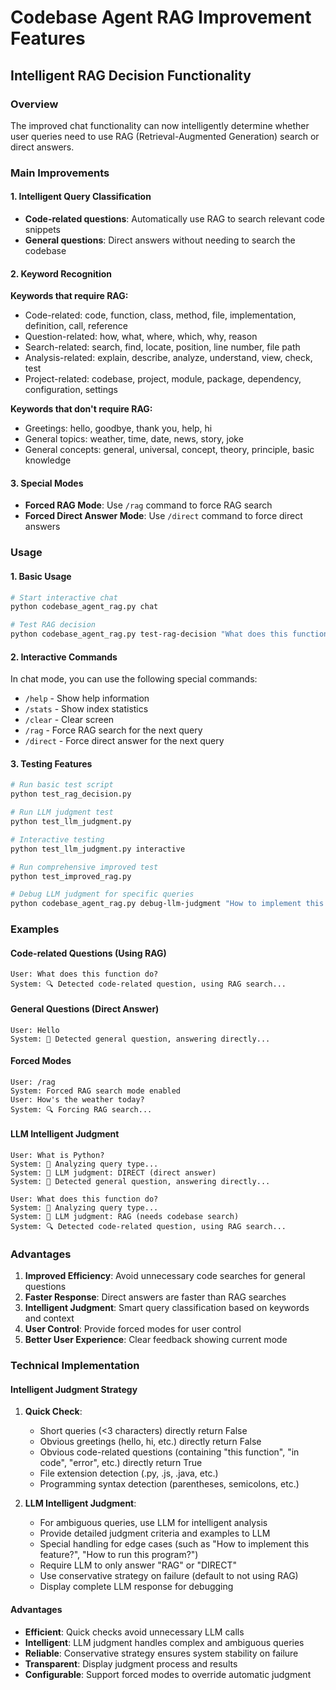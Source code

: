 # Codebase Agent RAG Improvement Features

## Intelligent RAG Decision Functionality

### Overview
The improved chat functionality can now intelligently determine whether user queries need to use RAG (Retrieval-Augmented Generation) search or direct answers.

### Main Improvements

#### 1. Intelligent Query Classification
- **Code-related questions**: Automatically use RAG to search relevant code snippets
- **General questions**: Direct answers without needing to search the codebase

#### 2. Keyword Recognition
**Keywords that require RAG:**
- Code-related: code, function, class, method, file, implementation, definition, call, reference
- Question-related: how, what, where, which, why, reason
- Search-related: search, find, locate, position, line number, file path
- Analysis-related: explain, describe, analyze, understand, view, check, test
- Project-related: codebase, project, module, package, dependency, configuration, settings

**Keywords that don't require RAG:**
- Greetings: hello, goodbye, thank you, help, hi
- General topics: weather, time, date, news, story, joke
- General concepts: general, universal, concept, theory, principle, basic knowledge

#### 3. Special Modes
- **Forced RAG Mode**: Use `/rag` command to force RAG search
- **Forced Direct Answer Mode**: Use `/direct` command to force direct answers

### Usage

#### 1. Basic Usage
```bash
# Start interactive chat
python codebase_agent_rag.py chat

# Test RAG decision
python codebase_agent_rag.py test-rag-decision "What does this function do?"
```

#### 2. Interactive Commands
In chat mode, you can use the following special commands:
- `/help` - Show help information
- `/stats` - Show index statistics
- `/clear` - Clear screen
- `/rag` - Force RAG search for the next query
- `/direct` - Force direct answer for the next query

#### 3. Testing Features
```bash
# Run basic test script
python test_rag_decision.py

# Run LLM judgment test
python test_llm_judgment.py

# Interactive testing
python test_llm_judgment.py interactive

# Run comprehensive improved test
python test_improved_rag.py

# Debug LLM judgment for specific queries
python codebase_agent_rag.py debug-llm-judgment "How to implement this feature?"
```

### Examples

#### Code-related Questions (Using RAG)
```
User: What does this function do?
System: 🔍 Detected code-related question, using RAG search...
```

#### General Questions (Direct Answer)
```
User: Hello
System: 💬 Detected general question, answering directly...
```

#### Forced Modes
```
User: /rag
System: Forced RAG search mode enabled
User: How's the weather today?
System: 🔍 Forcing RAG search...
```

#### LLM Intelligent Judgment
```
User: What is Python?
System: 🤔 Analyzing query type...
System: 🤖 LLM judgment: DIRECT (direct answer)
System: 💬 Detected general question, answering directly...
```

```
User: What does this function do?
System: 🤔 Analyzing query type...
System: 🤖 LLM judgment: RAG (needs codebase search)
System: 🔍 Detected code-related question, using RAG search...
```

### Advantages

1. **Improved Efficiency**: Avoid unnecessary code searches for general questions
2. **Faster Response**: Direct answers are faster than RAG searches
3. **Intelligent Judgment**: Smart query classification based on keywords and context
4. **User Control**: Provide forced modes for user control
5. **Better User Experience**: Clear feedback showing current mode

### Technical Implementation

#### Intelligent Judgment Strategy
1. **Quick Check**:
   - Short queries (<3 characters) directly return False
   - Obvious greetings (hello, hi, etc.) directly return False
   - Obvious code-related questions (containing "this function", "in code", "error", etc.) directly return True
   - File extension detection (.py, .js, .java, etc.)
   - Programming syntax detection (parentheses, semicolons, etc.)

2. **LLM Intelligent Judgment**:
   - For ambiguous queries, use LLM for intelligent analysis
   - Provide detailed judgment criteria and examples to LLM
   - Special handling for edge cases (such as "How to implement this feature?", "How to run this program?")
   - Require LLM to only answer "RAG" or "DIRECT"
   - Use conservative strategy on failure (default to not using RAG)
   - Display complete LLM response for debugging

#### Advantages
- **Efficient**: Quick checks avoid unnecessary LLM calls
- **Intelligent**: LLM judgment handles complex and ambiguous queries
- **Reliable**: Conservative strategy ensures system stability on failure
- **Transparent**: Display judgment process and results
- **Configurable**: Support forced modes to override automatic judgment 